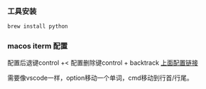 ### 工具安装

```bash
brew install python
```

### macos iterm 配置
配置后退键control +<
配置删除键control + backtrack
[上面配置链接](https://blog.csdn.net/JackLang/article/details/116330286)

需要像vscode一样，option移动一个单词，cmd移动到行首/行尾。